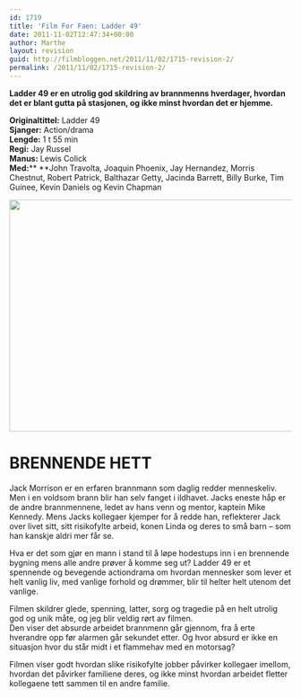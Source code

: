 ```yaml
---
id: 1719
title: 'Film For Faen: Ladder 49'
date: 2011-11-02T12:47:34+00:00
author: Marthe
layout: revision
guid: http://filmbloggen.net/2011/11/02/1715-revision-2/
permalink: /2011/11/02/1715-revision-2/
---
```

**Ladder 49 er en utrolig god skildring av brannmenns hverdager, hvordan det er blant gutta på stasjonen, og ikke minst hvordan det er hjemme.** 

**Originaltittel:** Ladder 49  
**Sjanger:** Action/drama  
**Lengde:** 1 t 55 min  
**Regi:** Jay Russel  
**Manus:** Lewis Colick  
**Med:**** **John Travolta, Joaquin Phoenix, Jay Hernandez, Morris Chestnut, Robert Patrick, Balthazar Getty, Jacinda Barrett, Billy Burke, Tim Guinee, Kevin Daniels og Kevin Chapman

<a href="http://filmbloggen.net/?attachment_id=1717" rel="attachment wp-att-1717"><img class="alignnone size-large wp-image-1717" src="http://filmbloggen.net/wp-content/uploads//2011/11/ladder-49-9-620x413.jpg" alt="" width="620" height="413" /></a>

# BRENNENDE HETT

Jack Morrison er en erfaren brannmann som daglig redder menneskeliv. Men i en voldsom brann blir han selv fanget i ildhavet. Jacks eneste håp er de andre brannmennene, ledet av hans venn og mentor, kaptein Mike Kennedy. Mens Jacks kollegaer kjemper for å redde han, reflekterer Jack over livet sitt, sitt risikofylte arbeid, konen Linda og deres to små barn – som han kanskje aldri mer får se.

Hva er det som gjør en mann i stand til å løpe hodestups inn i en brennende bygning mens alle andre prøver å komme seg ut? Ladder 49 er et spennende og bevegende actiondrama om hvordan mennesker som lever et helt vanlig liv, med vanlige forhold og drømmer, blir til helter helt utenom det vanlige.

Filmen skildrer glede, spenning, latter, sorg og tragedie på en helt utrolig god og unik måte, og jeg blir veldig rørt av filmen.  
Den viser det absurde arbeidet brannmenn går gjennom, fra å erte hverandre opp før alarmen går sekundet etter. Og hvor absurd er ikke en situasjon hvor du står midt i et flammehav med en motorsag?

Filmen viser godt hvordan slike risikofylte jobber påvirker kollegaer imellom, hvordan det påvirker familiene deres, og ikke minst hvordan arbeidet fletter kollegaene tett sammen til en andre familie.